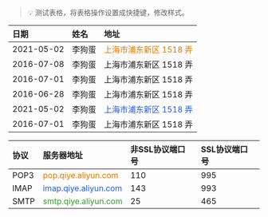 >💡 测试表格，将表格操作设置成快捷键，修改样式。

| 日期      | 姓名 | 地址     |
| :---        | :---   | :--- |
| 2021-05-02      | 李狗蛋      |<font style="color: rgb(222, 120, 2);padding: 5px 0">上海市浦东新区 1518 弄</font>   |
| 2016-07-08   | 李狗蛋        | 上海市浦东新区 1518 弄      |
| 2016-07-01   | 李狗蛋        | 上海市浦东新区 1518 弄      |
| 2016-06-28   | 李狗蛋       | 上海市浦东新区 1518 弄     |
| 2021-05-02      | 李狗蛋      | <font style="color: rgb(36, 91, 219);padding: 5px 0">上海市浦东新区 1518 弄</font>   |
| 2016-07-01   | 李狗蛋        | 上海市浦东新区 1518 弄      |


| 协议      | 服务器地址 | 非SSL协议端口号     | SSL协议端口号     |
| :---      | :---      | :---               | :---             |
| POP3      | <font style="color: rgb(222, 120, 2);padding: 5px 0">pop.qiye.aliyun.com</font>      | 110   | 995  |
| IMAP   | <font style="color: rgb(36, 91, 219);padding: 5px 0">imap.qiye.aliyun.com</font>        | 143      | 993   |
| SMTP   | <font style="color: rgb(46, 161, 33);padding: 5px 0">smtp.qiye.aliyun.com</font>       | 25     |465|

